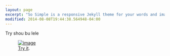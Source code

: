 ```yaml
---
layout: page
excerpt: "So Simple is a responsive Jekyll theme for your words and images."
modified: 2014-08-08T19:44:38.564948-04:00
---
```


Try
shou bu lele 
<figure>
	<a href="https://scontent.fsnc1-1.fna.fbcdn.net/v/t1.0-9/11235389_599679623504516_828270744930826296_n.jpg?oh=f2a346266a5698a96461ee72cb706b97&oe=59636894
"><img src="https://scontent.fsnc1-1.fna.fbcdn.net/v/t1.0-9/11235389_599679623504516_828270744930826296_n.jpg?oh=f2a346266a5698a96461ee72cb706b97&oe=59636894" alt="image"></a>
	<figcaption><a href="https://www.facebook.com/photo.php?fbid=599679623504516&set=t.100003874517441&type=3&theater" title="Try it">Try it</a>.</figcaption>
</figure>

